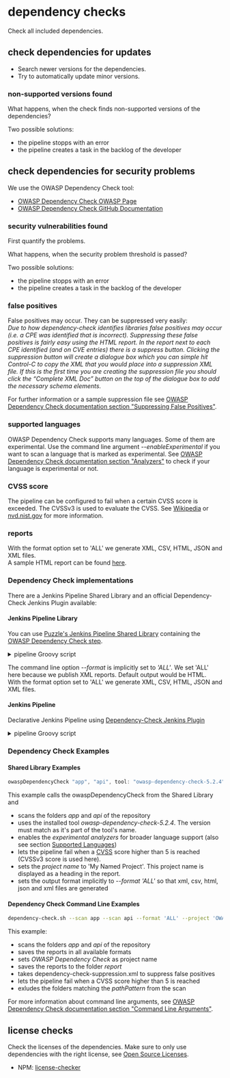 # dependency checks

Check all included dependencies.

## check dependencies for updates

* Search newer versions for the dependencies.
* Try to automatically update minor versions.

### non-supported versions found

What happens, when the check finds non-supported versions of the dependencies?

Two possible solutions:

* the pipeline stopps with an error
* the pipeline creates a task in the backlog of the developer

## check dependencies for security problems

We use the OWASP Dependency Check tool:

* [OWASP Dependency Check OWASP Page](https://owasp.org/www-project-dependency-check/)
* [OWASP Dependency Check GitHub Documentation](https://jeremylong.github.io/DependencyCheck/)

### security vulnerabilities found

First quantify the problems.

What happens, when the security problem threshold is passed?

Two possible solutions:

* the pipeline stopps with an error
* the pipeline creates a task in the backlog of the developer

### false positives

False positives may occur. They can be suppressed very easily:  
*Due to how dependency-check identifies libraries false positives may occur (i.e. a CPE was identified that is incorrect). Suppressing these false positives is fairly easy using the HTML report. In the report next to each CPE identified (and on CVE entries) there is a suppress button. Clicking the suppression button will create a dialogue box which you can simple hit Control-C to copy the XML that you would place into a suppression XML file. If this is the first time you are creating the suppression file you should click the “Complete XML Doc” button on the top of the dialogue box to add the necessary schema elements.*

For further information or a sample suppression file see [OWASP Dependency Check documentation section "Suppressing False Positives"](https://jeremylong.github.io/DependencyCheck/general/suppression.html).

### supported languages

OWASP Dependency Check supports many languages. Some of them are experimental. Use the command line argument *--enableExperimental* if you want to scan a language that is marked as experimental.
See [OWASP Dependency Check documentation section "Analyzers"](https://jeremylong.github.io/DependencyCheck/analyzers/index.html) to check if your language is experimental or not.

### CVSS score

The pipeline can be configured to fail when a certain CVSS score is exceeded. The CVSSv3 is used to evaluate the CVSS. See [Wikipedia](https://en.wikipedia.org/wiki/Common_Vulnerability_Scoring_System) or [nvd.nist.gov](https://nvd.nist.gov/vuln-metrics/cvss) for more information.

### reports

With the format option set to 'ALL' we generate XML, CSV, HTML, JSON and XML files.  
A sample HTML report can be found [here](https://jeremylong.github.io/DependencyCheck/general/SampleReport.html).

### Dependency Check implementations

There are a Jenkins Pipeline Shared Library and an official Dependency-Check Jenkins Plugin available:

#### Jenkins Pipeline Library

You can use [Puzzle's Jenkins Pipeline Shared Library](https://github.com/puzzle/jenkins-pipeline-shared-libraries/)
containing the [OWASP Dependency Check step](https://github.com/puzzle/jenkins-pipeline-shared-libraries/tree/master/vars).

<details><summary>pipeline Groovy script</summary>
<p>
See examples for the ARGUMENTS below at <a href="#dependency-check-examples">Dependency Check Examples</a>

```Groovy
@Library('jenkins-pipeline-shared-libraries') _

pipeline {
    agent ...
    options ...

    stages {
        stage('Checkout Code') {
            steps {
                git 'https://github.com/DevSlop/Pixi.git'
            }
        }
        stage('Dependency Check') {
            steps {
                owaspDependencyCheck "folder1", "folder2", "EXTRA ARGUMENTS"
            }
        }
    }
}

```
</p>
</details>

The command line option *--format* is implicitly set to *'ALL'*. We set 'ALL' here because we publish XML reports. Default output would be HTML.  
With the format option set to 'ALL' we generate XML, CSV, HTML, JSON and XML files.

#### Jenkins Pipeline

Declarative Jenkins Pipeline using [Dependency-Check Jenkins Plugin](https://github.com/jenkinsci/dependency-check-plugin)

<details><summary>pipeline Groovy script</summary>
<p>
Update the DEPENDENCY_CHECK_TOOL to the version installed, see <i>Global Tool Configuration</i>.<br/>
See examples for the ARGUMENTS below at <a href="#dependency-check-examples">Dependency Check Examples</a>

```Groovy
pipeline {
    agent ...
    options ...

    environment {
      DEPENDENCY_CHECK_TOOL = 'owasp-dependency-check-5.2.4'
    }

    stages {
        stage('Checkout') {
            steps {
                git 'https://github.com/DevSlop/Pixi.git'
            }
        }
        stage('Preparation') {
            steps {
                // clean and prepare report folder
                sh 'rm -rf report'
                sh 'mkdir report'
            }
        }
        stage('Dependency Check') {
            steps {
                withEnv(["PATH+DC=${tool name: env.DEPENDENCY_CHECK_TOOL, type: 'dependency-check'}/bin"]) {
                    // tool version infos
                    sh "dependency-check.sh --version"

                    // do dependency check
                    sh "dependency-check.sh ARGUMENTS"
                }
            }
            post {
                always {
                    dependencyCheckPublisher pattern: 'report/dependency-check-report.xml'
                }
            }
        }
    }
}
```
</p>
</details>


### Dependency Check Examples

#### Shared Library Examples

```Groovy
owaspDependencyCheck "app", "api", tool: "owasp-dependency-check-5.2.4", extraArgs: "--enableExperimental --failOnCVSS 5 --project 'My Named Project'"
```

This example calls the owaspDependencyCheck from the Shared Library and

* scans the folders *app* and *api* of the repository
* uses the installed tool *owasp-dependency-check-5.2.4*. The version must match as it's part of the tool's name.
* enables the *experimental analyzers* for broader language support (also see section [Supported Languages](#supported-languages))
* lets the pipeline fail when a [CVSS](https://en.wikipedia.org/wiki/Common_Vulnerability_Scoring_System) score higher than 5 is reached (CVSSv3 score is used here).
* sets the *project name* to 'My Named Project'. This project name is displayed as a heading in the report.
* sets the output format implicitly to *--format 'ALL'* so that xml, csv, html, json and xml files are generated

#### Dependency Check Command Line Examples

```bash
dependency-check.sh --scan app --scan api --format 'ALL' --project 'OWASP Dependency Check' --out report --suppression dependency-check-suppression.xml --failOnCVSS 5 --exclude pathPattern
```

This example:

* scans the folders *app* and *api* of the repository
* saves the reports in all available formats
* sets *OWASP Dependency Check* as project name
* saves the reports to the folder *report*
* takes dependency-check-suppression.xml to suppress false positives
* lets the pipeline fail when a CVSS score higher than 5 is reached
* exludes the folders matching the *pathPattern* from the scan

For more information about command line arguments, see [OWASP Dependency Check documentation section "Command Line Arguments"](https://jeremylong.github.io/DependencyCheck/dependency-check-cli/arguments.html).

## license checks

Check the licenses of the dependencies.
Make sure to only use dependencies with the right license, see [Open Source Licenses](https://opensource.org/licenses).

* NPM: [license-checker](https://www.npmjs.com/package/license-checker)
